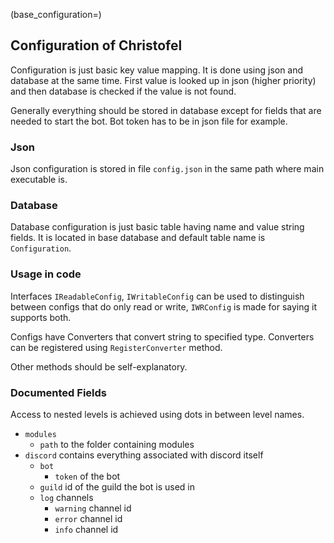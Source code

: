 (base_configuration=)
## Configuration of Christofel
Configuration is just basic key value mapping.
It is done using json and database at the same time.
First value is looked up in json (higher priority) and then database is checked
if the value is not found.

Generally everything should be stored in database except for fields
that are needed to start the bot. Bot token has to be in json file for example.

### Json
Json configuration is stored in file `config.json` in the same path where main executable is.

### Database
Database configuration is just basic table having name and value string fields.
It is located in base database and default table name is `Configuration`.

### Usage in code
Interfaces `IReadableConfig`, `IWritableConfig` can be used to distinguish
between configs that do only read or write, `IWRConfig` is made for saying it
supports both.

Configs have Converters that convert string to specified type.
Converters can be registered using `RegisterConverter` method.

Other methods should be self-explanatory.

### Documented Fields
Access to nested levels is achieved using dots in between level names.

- `modules`
  - `path` to the folder containing modules
- `discord` contains everything associated with discord itself
  - `bot`
    - `token` of the bot
  - `guild` id of the guild the bot is used in
  - `log` channels
    - `warning` channel id
    - `error` channel id
    - `info` channel id
